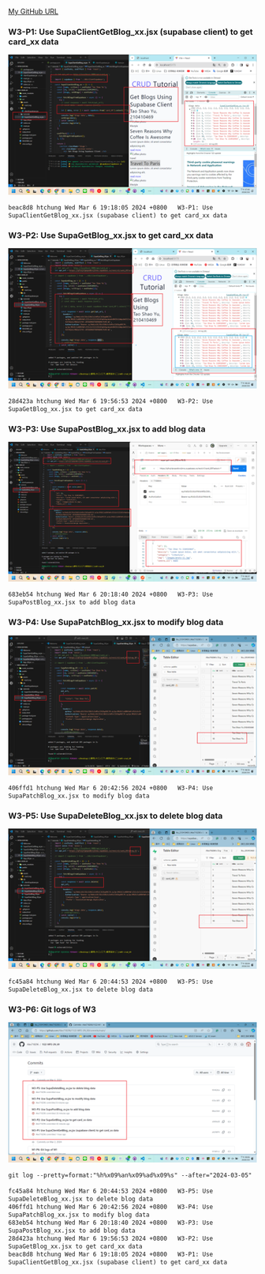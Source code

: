 [My GitHub URL](https://github.com/Alex718296/1122-WP2-2N_69)

### W3-P1: Use SupaClientGetBlog_xx.jsx (supabase client) to get card_xx data

![](w03_P1.png)

```
beac8d8 htchung Wed Mar 6 19:18:05 2024 +0800   W3-P1: Use SupaClientGetBlog_xx.jsx (supabase client) to get card_xx data
```

### W3-P2: Use SupaGetBlog_xx.jsx to get card_xx data

![](w03_P2.png)

```
28d423a htchung Wed Mar 6 19:56:53 2024 +0800   W3-P2: Use SupaGetBlog_xx.jsx to get card_xx data
```

### W3-P3: Use SupaPostBlog_xx.jsx to add blog data

![](w03_P3.png)

```
683eb54 htchung Wed Mar 6 20:18:40 2024 +0800   W3-P3: Use SupaPostBlog_xx.jsx to add blog data
```

### W3-P4: Use SupaPatchBlog_xx.jsx to modify blog data

![](w03_P4.png)

```
406ffd1 htchung Wed Mar 6 20:42:56 2024 +0800   W3-P4: Use SupaPatchBlog_xx.jsx to modify blog data
```

### W3-P5: Use SupaDeleteBlog_xx.jsx to delete blog data

![](w03_P5.png)

```
fc45a84 htchung Wed Mar 6 20:44:53 2024 +0800   W3-P5: Use SupaDeleteBlog_xx.jsx to delete blog data
```

### W3-P6: Git logs of W3

![](w03_P6_all_log.png)

```
git log --pretty=format:"%h%x09%an%x09%ad%x09%s" --after="2024-03-05"

fc45a84 htchung Wed Mar 6 20:44:53 2024 +0800   W3-P5: Use SupaDeleteBlog_xx.jsx to delete blog data
406ffd1 htchung Wed Mar 6 20:42:56 2024 +0800   W3-P4: Use SupaPatchBlog_xx.jsx to modify blog data
683eb54 htchung Wed Mar 6 20:18:40 2024 +0800   W3-P3: Use SupaPostBlog_xx.jsx to add blog data
28d423a htchung Wed Mar 6 19:56:53 2024 +0800   W3-P2: Use SupaGetBlog_xx.jsx to get card_xx data
beac8d8 htchung Wed Mar 6 19:18:05 2024 +0800   W3-P1: Use SupaClientGetBlog_xx.jsx (supabase client) to get card_xx data
```
